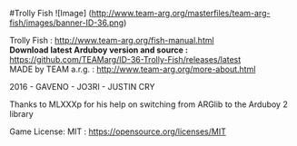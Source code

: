 #Trolly Fish
![Image]
(http://www.team-arg.org/masterfiles/team-arg-fish/images/banner-ID-36.png)

Trolly Fish : http://www.team-arg.org/fish-manual.html  
**Download latest Arduboy version and source :** https://github.com/TEAMarg/ID-36-Trolly-Fish/releases/latest  
MADE by TEAM a.r.g. : http://www.team-arg.org/more-about.html

2016 - GAVENO - JO3RI - JUSTIN CRY

Thanks to MLXXXp for his help on switching from ARGlib to the Arduboy 2 library

Game License: MIT : https://opensource.org/licenses/MIT
